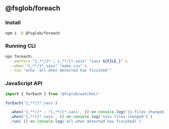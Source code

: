 
## @fsglob/foreach

### Install
``` sh
npm i -D @fsglob/foreach
```

### Running CLI
``` sh
npx foreach\
  --pattern "{,**/}* ; {,**/}*.sass" "sass ${FILE_}" \
  --when "{,**/}*.sass" "make css" \
  --run "echo 'all when detected has finished'"
```

### JavaScript API
``` js
import { forEach } from '@fsglob/watchdir'

forEach('{,**/}*.sass')

  .when('{,**/}* ; !{,**/}*.sass', () => console.log('js files changed') )
  .when('{,**/}*.sass', () => console.log('sass files changed') )
  .run( () => console.log('all when detected has finished) )

```
